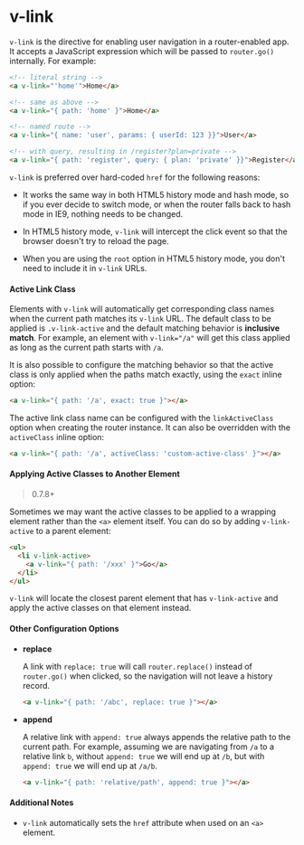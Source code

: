 # v-link

`v-link` is the directive for enabling user navigation in a router-enabled app. It accepts a JavaScript expression which will be passed to `router.go()` internally. For example:

``` html
<!-- literal string -->
<a v-link="'home'">Home</a>

<!-- same as above -->
<a v-link="{ path: 'home' }">Home</a>

<!-- named route -->
<a v-link="{ name: 'user', params: { userId: 123 }}">User</a>

<!-- with query, resulting in /register?plan=private -->
<a v-link="{ path: 'register', query: { plan: 'private' }}">Register</a>
```

`v-link` is preferred over hard-coded `href` for the following reasons:

- It works the same way in both HTML5 history mode and hash mode, so if you ever decide to switch mode, or when the router falls back to hash mode in IE9, nothing needs to be changed.

- In HTML5 history mode, `v-link` will intercept the click event so that the browser doesn't try to reload the page.

- When you are using the `root` option in HTML5 history mode, you don't need to include it in `v-link` URLs.

#### Active Link Class

Elements with `v-link` will automatically get corresponding class names when the current path matches its `v-link` URL. The default class to be applied is `.v-link-active` and the default matching behavior is **inclusive match**. For example, an element with `v-link="/a"` will get this class applied as long as the current path starts with `/a`.

It is also possible to configure the matching behavior so that the active class is only applied when the paths match exactly, using the `exact` inline option:

``` html
<a v-link="{ path: '/a', exact: true }"></a>
```

The active link class name can be configured with the `linkActiveClass` option when creating the router instance. It can also be overridden with the `activeClass` inline option:

``` html
<a v-link="{ path: '/a', activeClass: 'custom-active-class' }"></a>
```

#### Applying Active Classes to Another Element

> 0.7.8+

Sometimes we may want the active classes to be applied to a wrapping element rather than the `<a>` element itself. You can do so by adding `v-link-active` to a parent element:

``` html
<ul>
  <li v-link-active>
    <a v-link="{ path: '/xxx' }">Go</a>
  </li>
</ul>
```

`v-link` will locate the closest parent element that has `v-link-active` and apply the active classes on that element instead.

#### Other Configuration Options

- **replace**

  A link with `replace: true` will call `router.replace()` instead of `router.go()` when clicked, so the navigation will not leave a history record.

  ``` html
  <a v-link="{ path: '/abc', replace: true }"></a>
  ```

- **append**

  A relative link with `append: true` always appends the relative path to the current path. For example, assuming we are navigating from `/a` to a relative link `b`, without `append: true` we will end up at `/b`, but with `append: true` we will end up at `/a/b`.

  ``` html
  <a v-link="{ path: 'relative/path', append: true }"></a>
  ```

#### Additional Notes

- `v-link` automatically sets the `href` attribute when used on an `<a>` element.
